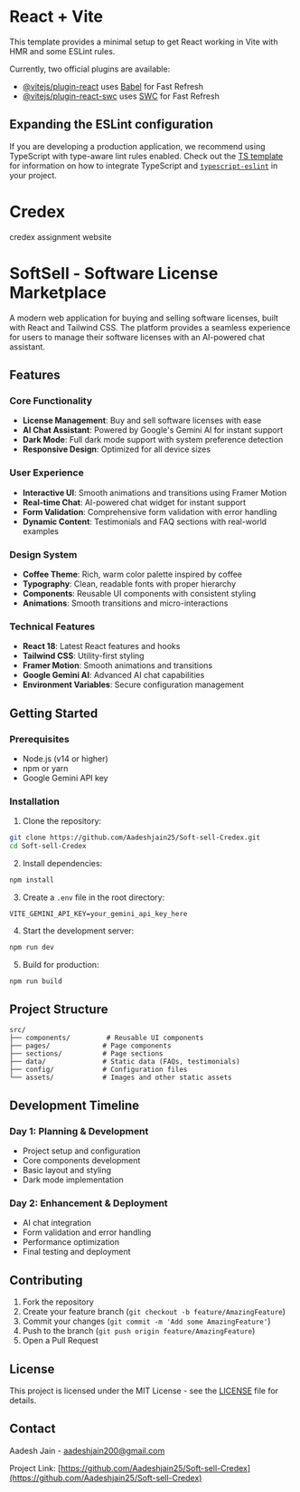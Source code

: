 # React + Vite

This template provides a minimal setup to get React working in Vite with HMR and some ESLint rules.

Currently, two official plugins are available:

- [@vitejs/plugin-react](https://github.com/vitejs/vite-plugin-react/blob/main/packages/plugin-react) uses [Babel](https://babeljs.io/) for Fast Refresh
- [@vitejs/plugin-react-swc](https://github.com/vitejs/vite-plugin-react/blob/main/packages/plugin-react-swc) uses [SWC](https://swc.rs/) for Fast Refresh

## Expanding the ESLint configuration

If you are developing a production application, we recommend using TypeScript with type-aware lint rules enabled. Check out the [TS template](https://github.com/vitejs/vite/tree/main/packages/create-vite/template-react-ts) for information on how to integrate TypeScript and [`typescript-eslint`](https://typescript-eslint.io) in your project.

# Credex
credex assignment website

# SoftSell - Software License Marketplace

A modern web application for buying and selling software licenses, built with React and Tailwind CSS. The platform provides a seamless experience for users to manage their software licenses with an AI-powered chat assistant.

## Features

### Core Functionality
- **License Management**: Buy and sell software licenses with ease
- **AI Chat Assistant**: Powered by Google's Gemini AI for instant support
- **Dark Mode**: Full dark mode support with system preference detection
- **Responsive Design**: Optimized for all device sizes

### User Experience
- **Interactive UI**: Smooth animations and transitions using Framer Motion
- **Real-time Chat**: AI-powered chat widget for instant support
- **Form Validation**: Comprehensive form validation with error handling
- **Dynamic Content**: Testimonials and FAQ sections with real-world examples

### Design System
- **Coffee Theme**: Rich, warm color palette inspired by coffee
- **Typography**: Clean, readable fonts with proper hierarchy
- **Components**: Reusable UI components with consistent styling
- **Animations**: Smooth transitions and micro-interactions

### Technical Features
- **React 18**: Latest React features and hooks
- **Tailwind CSS**: Utility-first styling
- **Framer Motion**: Smooth animations and transitions
- **Google Gemini AI**: Advanced AI chat capabilities
- **Environment Variables**: Secure configuration management

## Getting Started

### Prerequisites
- Node.js (v14 or higher)
- npm or yarn
- Google Gemini API key

### Installation

1. Clone the repository:
```bash
git clone https://github.com/Aadeshjain25/Soft-sell-Credex.git
cd Soft-sell-Credex
```

2. Install dependencies:
```bash
npm install
```

3. Create a `.env` file in the root directory:
```
VITE_GEMINI_API_KEY=your_gemini_api_key_here
```

4. Start the development server:
```bash
npm run dev
```

5. Build for production:
```bash
npm run build
```

## Project Structure

```
src/
├── components/         # Reusable UI components
├── pages/             # Page components
├── sections/          # Page sections
├── data/              # Static data (FAQs, testimonials)
├── config/            # Configuration files
└── assets/            # Images and other static assets
```

## Development Timeline

### Day 1: Planning & Development
- Project setup and configuration
- Core components development
- Basic layout and styling
- Dark mode implementation

### Day 2: Enhancement & Deployment
- AI chat integration
- Form validation and error handling
- Performance optimization
- Final testing and deployment

## Contributing

1. Fork the repository
2. Create your feature branch (`git checkout -b feature/AmazingFeature`)
3. Commit your changes (`git commit -m 'Add some AmazingFeature'`)
4. Push to the branch (`git push origin feature/AmazingFeature`)
5. Open a Pull Request

## License

This project is licensed under the MIT License - see the [LICENSE](LICENSE) file for details.

## Contact

Aadesh Jain - [aadeshjain200@gmail.com](mailto:aadeshjain200@gmail.com)

Project Link: [https://github.com/Aadeshjain25/Soft-sell-Credex](https://github.com/Aadeshjain25/Soft-sell-Credex)
